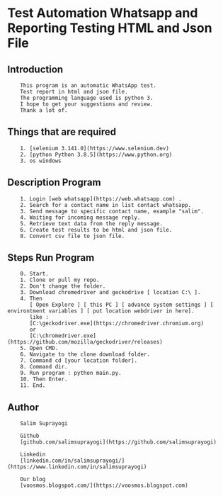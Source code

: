 # Test Automation Whatsapp and Reporting Testing HTML and Json File

## Introduction

        This program is an automatic WhatsApp test.
        Test report in html and json file.
        The programming language used is python 3.
        I hope to get your suggestions and review.
        Thank a lot of.

## Things that are required

        1. [selenium 3.141.0](https://www.selenium.dev)
        2. [python Python 3.8.5](https://www.python.org)
        3. os windows

## Description Program

        1. Login [web whatsapp](https://web.whatsapp.com) .
        2. Search for a contact name in list contact whatsapp.
        3. Send message to specific contact name, example "salim".
        4. Waiting for incoming message reply.
        5. Retrieve text data from the reply message.
        6. Create test results to be html and json file.
        8. Convert csv file to json file.

## Steps Run Program

        0. Start.
        1. Clone or pull my repo.
        2. Don't change the folder.
        3. Download chromedriver and geckodrive [ location C:\ ].
        4. Then 
           [ Open Explore ] [ this PC ] [ advance system settings ] [ environtment variables ] [ put location webdriver in here].
           like :
           [C:\geckodriver.exe](https://chromedriver.chromium.org)
           or
           [C:\chromedriver.exe](https://github.com/mozilla/geckodriver/releases)
        5. Open CMD.
        6. Navigate to the clone download folder.
        7. Command cd [your location folder].
        8. Command dir.
        9. Run program : python main.py.
        10. Then Enter.
        11. End.

## Author

        Salim Suprayogi

        Github
        [github.com/salimsuprayogi](https://github.com/salimsuprayogi)

        Linkedin
        [linkedin.com/in/salimsuprayogi/](https://www.linkedin.com/in/salimsuprayogi)

        Our blog
        [voosmos.blogspot.com/](https://voosmos.blogspot.com)

